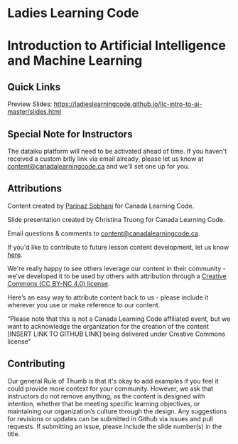 # Ladies Learning Code
# Introduction to Artificial Intelligence and Machine Learning

## Quick Links

Preview Slides: https://ladieslearningcode.github.io/llc-intro-to-ai-master/slides.html

## Special Note for Instructors

The dataiku platform will need to be activated ahead of time. If you haven't received a custom bitly link via email already, please let us know at content@canadalearningcode.ca and we'll set one up for you.

## Attributions
Content created by [Parinaz Sobhani](https://georgianpartners.com/team_member/parinaz-sobhani/) for Canada Learning Code.

Slide presentation created by Christina Truong for Canada Learning Code.

Email questions & comments to [content@canadalearningcode.ca](mailto:content@canadalearningcode.ca).

If you'd like to contribute to future lesson content development, let us know [here](https://docs.google.com/forms/d/e/1FAIpQLSfJ8NSMKVAmzpdn3EAymxCbDDz3XZPxyDdmtQ87GECuvXzzDQ/viewform).

We're really happy to see others leverage our content in their community - we’ve developed it to be used by others with attribution through a [Creative Commons (CC BY-NC 4.0) license](https://creativecommons.org/licenses/by-nc/4.0/).

Here’s an easy way to attribute content back to us - please include it wherever you use or make reference to our content.

“Please note that this is not a Canada Learning Code affiliated event, but we want to acknowledge the organization for the creation of the content [INSERT LINK TO GITHUB LINK] being delivered under Creative Commons license"

## Contributing

Our general Rule of Thumb is that it's okay to add examples if you feel it could provide more context for your community. However, we ask that instructors do not remove anything, as the content is designed with intention, whether that be meeting specific learning objectives, or maintaining our organization’s culture through the design.  Any suggestions for revisions or updates can be submitted in Github via issues and pull requests. If submitting an issue, please include the slide number(s) in the title.
